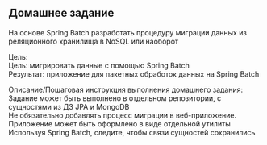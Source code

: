## Домашнее задание
На основе Spring Batch разработать процедуру миграции данных из реляционного хранилища в NoSQL или наоборот

Цель:<br/>
Цель: мигрировать данные с помощью Spring Batch<br/>
Результат: приложение для пакетных обработок данных на Spring Batch

Описание/Пошаговая инструкция выполнения домашнего задания:<br/>
Задание может быть выполнено в отдельном репозитории, с сущностями из ДЗ JPA и MongoDB<br/>
Не обязательно добавлять процесс миграции в веб-приложение. Приложение может быть оформлено в виде отдельной утилиты<br/>
Используя Spring Batch, следите, чтобы связи сущностей сохранились
